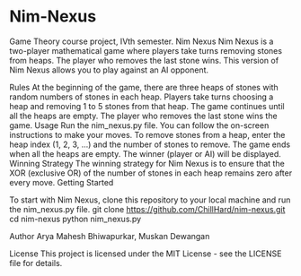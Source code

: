 # Nim-Nexus
Game Theory course project, IVth semester. 
Nim Nexus
Nim Nexus is a two-player mathematical game where players take turns removing stones from heaps. The player who removes the last stone wins. This version of Nim Nexus allows you to play against an AI opponent.

Rules
At the beginning of the game, there are three heaps of stones with random numbers of stones in each heap.
Players take turns choosing a heap and removing 1 to 5 stones from that heap.
The game continues until all the heaps are empty.
The player who removes the last stone wins the game.
Usage
Run the nim_nexus.py file.
You can follow the on-screen instructions to make your moves.
To remove stones from a heap, enter the heap index (1, 2, 3, ...) and the number of stones to remove.
The game ends when all the heaps are empty. The winner (player or AI) will be displayed.
Winning Strategy
The winning strategy for Nim Nexus is to ensure that the XOR (exclusive OR) of the number of stones in each heap remains zero after every move.
Getting Started

To start with Nim Nexus, clone this repository to your local machine and run the nim_nexus.py file.
git clone https://github.com/ChillHard/nim-nexus.git
cd nim-nexus
python nim_nexus.py

Author
Arya Mahesh Bhiwapurkar, Muskan Dewangan

License
This project is licensed under the MIT License - see the LICENSE file for details.
